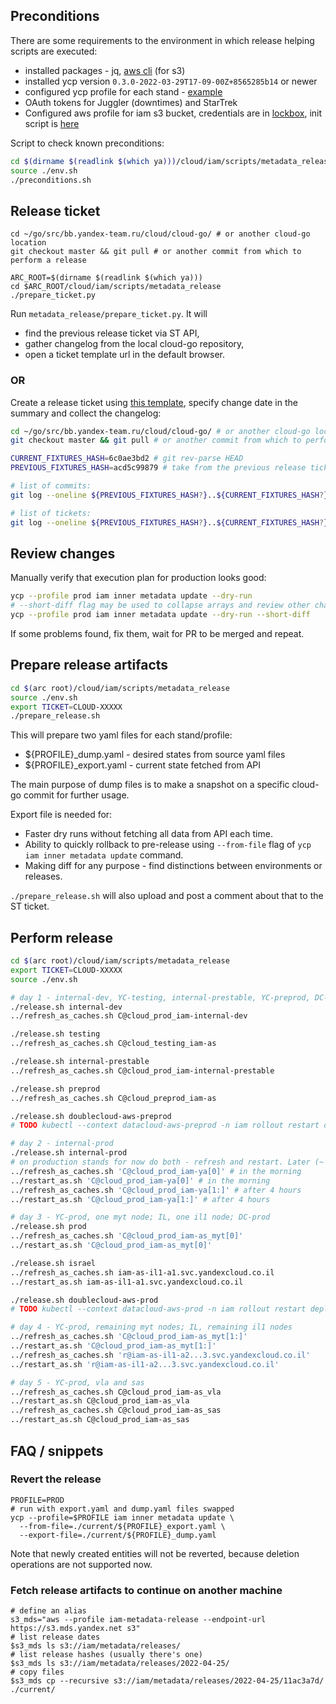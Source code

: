 ## Preconditions

There are some requirements to the environment in which release helping scripts are executed:

* installed packages - jq, [aws cli](https://docs.aws.amazon.com/cli/latest/userguide/getting-started-install.html) (for s3)
* installed ycp version `0.3.0-2022-03-29T17-09-00Z+8565285b14` or newer
* configured ycp profile for each stand - [example](https://paste.yandex-team.ru/10220359)
* OAuth tokens for Juggler (downtimes) and StarTrek
* Configured aws profile for iam s3 bucket, credentials are in [lockbox](https://console.cloud.yandex.ru/folders/b1gggp9mqe70mtrng2qu/lockbox/secret/e6qli9h4q1kovkarehkh/overview), init script is [here](https://paste.yandex-team.ru/9756020)

Script to check known preconditions:
```bash
cd $(dirname $(readlink $(which ya)))/cloud/iam/scripts/metadata_release
source ./env.sh
./preconditions.sh
```

## Release ticket

```shell
cd ~/go/src/bb.yandex-team.ru/cloud/cloud-go/ # or another cloud-go location
git checkout master && git pull # or another commit from which to perform a release

ARC_ROOT=$(dirname $(readlink $(which ya)))
cd $ARC_ROOT/cloud/iam/scripts/metadata_release
./prepare_ticket.py
```
Run `metadata_release/prepare_ticket.py`. It will 
* find the previous release ticket via ST API, 
* gather changelog from the local cloud-go repository,
* open a ticket template url in the default browser.

### OR

Create a release ticket using [this template](https://st.yandex-team.ru/createTicket?queue=CLOUD&components%5B%5D=2369&components%5B%5D=39829&description=Previous+ticket+-+CLOUD-XXXXXX%0A%60%60%60%0ACURRENT_FIXTURES_HASH%3Daaaaaa%0APREVIOUS_FIXTURES_HASH%3Dbbbbbb%0A%60%60%60%0A%3C%7Bcommits+with+changes+to+%60private-api%2Fyandex%2Fcloud%2Fpriv%2F**.yaml%60+that+are+included+to+this+release%0A%60%60%60%0A%23+TODO%3A%0Agit+log+--oneline+%24%7BPREVIOUS_FIXTURES_HASH%3F%7D..%24%7BCURRENT_FIXTURES_HASH%3F%7D+--+%27private-api%2Fyandex%2Fcloud%2Fpriv%2F**.yaml%27%0A%0A%60%60%60%0A%7D%3E%0A%3C%7BTicket+list+for+linking%0A%23+TODO%3A%0Agit+log+--oneline+%24%7BPREVIOUS_FIXTURES_HASH%3F%7D..%24%7BCURRENT_FIXTURES_HASH%3F%7D+--+%27private-api%2Fyandex%2Fcloud%2Fpriv%2F**.yaml%27+%7C+grep+-Po+%27%5Cb%5BA-Z%5D%7B3%2C%7D-%5Cd%2B%5Cb%27+%7C+sort+%7C+uniq%0A%7D%3E%0A&priority=2&summary=Deploy+IAM+metadata+%24DATE%24&tags%5B%5D=duty&type=12&checklistItems%5B%5D=%7B%22text%22%3A%22internal-dev%22%2C%22checked%22%3Afalse%7D&checklistItems%5B%5D=%7B%22text%22%3A%22testing%22%2C%22checked%22%3Afalse%7D&checklistItems%5B%5D=%7B%22text%22%3A%22internal-prestable%22%2C%22checked%22%3Afalse%7D&checklistItems%5B%5D=%7B%22text%22%3A%22preprod%22%2C%22checked%22%3Afalse%7D&checklistItems%5B%5D=%7B%22text%22%3A%22internal-prod%22%2C%22checked%22%3Afalse%7D&checklistItems%5B%5D=%7B%22text%22%3A%22prod+node%22%2C%22checked%22%3Afalse%7D&checklistItems%5B%5D=%7B%22text%22%3A%22prod+zone%22%2C%22checked%22%3Afalse%7D&checklistItems%5B%5D=%7B%22text%22%3A%22prod+all%22%2C%22checked%22%3Afalse%7D), 
specify change date in the summary and collect the changelog:

```bash
cd ~/go/src/bb.yandex-team.ru/cloud/cloud-go/ # or another cloud-go location
git checkout master && git pull # or another commit from which to perform a release

CURRENT_FIXTURES_HASH=6c0ae3bd2 # git rev-parse HEAD
PREVIOUS_FIXTURES_HASH=acd5c99879 # take from the previous release ticket

# list of commits:
git log --oneline ${PREVIOUS_FIXTURES_HASH?}..${CURRENT_FIXTURES_HASH?} -- 'private-api/yandex/cloud/priv/**.yaml'

# list of tickets:
git log --oneline ${PREVIOUS_FIXTURES_HASH?}..${CURRENT_FIXTURES_HASH?} -- 'private-api/yandex/cloud/priv/**.yaml' | grep -Po '\b[A-Z]{3,}-\d+\b' | sort | uniq
```

## Review changes

Manually verify that execution plan for production looks good:

```bash
ycp --profile prod iam inner metadata update --dry-run
# --short-diff flag may be used to collapse arrays and review other changes more carefully
ycp --profile prod iam inner metadata update --dry-run --short-diff
```

If some problems found, fix them, wait for PR to be merged and repeat.

## Prepare release artifacts

```bash
cd $(arc root)/cloud/iam/scripts/metadata_release
source ./env.sh
export TICKET=CLOUD-XXXXX
./prepare_release.sh
```

This will prepare two yaml files for each stand/profile:
 * ${PROFILE}_dump.yaml - desired states from source yaml files
 * ${PROFILE}_export.yaml - current state fetched from API

The main purpose of dump files is to make a snapshot on a specific cloud-go commit for further usage.

Export file is needed for:
* Faster dry runs without fetching all data from API each time.
* Ability to quickly rollback to pre-release using `--from-file` flag of `ycp iam inner metadata update` command.
* Making diff for any purpose - find distinctions between environments or releases.

`./prepare_release.sh` will also upload and post a comment about that to the ST ticket.

## Perform release

```bash
cd $(arc root)/cloud/iam/scripts/metadata_release
export TICKET=CLOUD-XXXXX
source ./env.sh

# day 1 - internal-dev, YC-testing, internal-prestable, YC-preprod, DC-preprod
./release.sh internal-dev
../refresh_as_caches.sh C@cloud_prod_iam-internal-dev 

./release.sh testing
../refresh_as_caches.sh C@cloud_testing_iam-as

./release.sh internal-prestable
../refresh_as_caches.sh C@cloud_prod_iam-internal-prestable

./release.sh preprod
../refresh_as_caches.sh C@cloud_preprod_iam-as

./release.sh doublecloud-aws-preprod
# TODO kubectl --context datacloud-aws-preprod -n iam rollout restart deployment access-service

# day 2 - internal-prod
./release.sh internal-prod
# on production stands for now do both - refresh and restart. Later (~ since 2022-07-18) we'll only leave refresh.
../refresh_as_caches.sh 'C@cloud_prod_iam-ya[0]' # in the morning
../restart_as.sh 'C@cloud_prod_iam-ya[0]' # in the morning
../refresh_as_caches.sh 'C@cloud_prod_iam-ya[1:]' # after 4 hours
../restart_as.sh 'C@cloud_prod_iam-ya[1:]' # after 4 hours

# day 3 - YC-prod, one myt node; IL, one il1 node; DC-prod
./release.sh prod
../refresh_as_caches.sh 'C@cloud_prod_iam-as_myt[0]'
../restart_as.sh 'C@cloud_prod_iam-as_myt[0]'

./release.sh israel
../refresh_as_caches.sh iam-as-il1-a1.svc.yandexcloud.co.il
../restart_as.sh iam-as-il1-a1.svc.yandexcloud.co.il

./release.sh doublecloud-aws-prod
# TODO kubectl --context datacloud-aws-prod -n iam rollout restart deployment access-service

# day 4 - YC-prod, remaining myt nodes; IL, remaining il1 nodes
../refresh_as_caches.sh 'C@cloud_prod_iam-as_myt[1:]'
../restart_as.sh 'C@cloud_prod_iam-as_myt[1:]'
../refresh_as_caches.sh 'r@iam-as-il1-a2...3.svc.yandexcloud.co.il'
../restart_as.sh 'r@iam-as-il1-a2...3.svc.yandexcloud.co.il'

# day 5 - YC-prod, vla and sas
../refresh_as_caches.sh C@cloud_prod_iam-as_vla
../restart_as.sh C@cloud_prod_iam-as_vla
../refresh_as_caches.sh C@cloud_prod_iam-as_sas
../restart_as.sh C@cloud_prod_iam-as_sas
```

## FAQ / snippets

### Revert the release

```shell
PROFILE=PROD
# run with export.yaml and dump.yaml files swapped
ycp --profile=$PROFILE iam inner metadata update \
  --from-file=./current/${PROFILE}_export.yaml \
  --export-file=./current/${PROFILE}_dump.yaml
```

Note that newly created entities will not be reverted, because deletion operations are not supported now.

### Fetch release artifacts to continue on another machine

```shell
# define an alias
s3_mds="aws --profile iam-metadata-release --endpoint-url https://s3.mds.yandex.net s3"
# list release dates
$s3_mds ls s3://iam/metadata/releases/
# list release hashes (usually there's one) 
$s3_mds ls s3://iam/metadata/releases/2022-04-25/
# copy files
$s3_mds cp --recursive s3://iam/metadata/releases/2022-04-25/11ac3a7d/ ./current/
```
